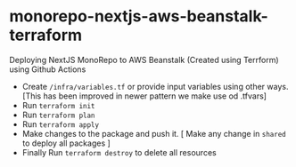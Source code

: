 # monorepo-nextjs-aws-beanstalk-terraform
Deploying NextJS MonoRepo to AWS Beanstalk (Created using Terrform) using Github Actions  


- Create `/infra/variables.tf` or provide input variables using other ways. [This has been improved in newer pattern we make use od .tfvars]
- Run `terraform init`
- Run `terraform plan`
- Run `terraform apply`
- Make changes to the package and push it. [ Make any change in `shared` to deploy all packages ]
- Finally Run `terraform destroy` to delete all resources
